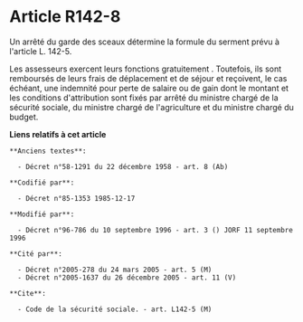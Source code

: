 # Article R142-8

Un arrêté du garde des sceaux détermine la formule du serment prévu à l'article L. 142-5. 

Les assesseurs exercent leurs fonctions gratuitement     . Toutefois, ils sont remboursés de leurs frais de déplacement et de
séjour et reçoivent, le cas échéant, une indemnité pour perte de salaire ou de gain dont le montant et les conditions
d'attribution sont fixés par arrêté du ministre chargé de la sécurité sociale, du ministre chargé de l'agriculture et du
ministre chargé du budget.

**Liens relatifs à cet article**

	**Anciens textes**:

	  - Décret n°58-1291 du 22 décembre 1958 - art. 8 (Ab)

	**Codifié par**:

	  - Décret n°85-1353 1985-12-17

	**Modifié par**:

	  - Décret n°96-786 du 10 septembre 1996 - art. 3 () JORF 11 septembre 1996

	**Cité par**:

	  - Décret n°2005-278 du 24 mars 2005 - art. 5 (M)
	  - Décret n°2005-1637 du 26 décembre 2005 - art. 11 (V)

	**Cite**:

	  - Code de la sécurité sociale. - art. L142-5 (M)
